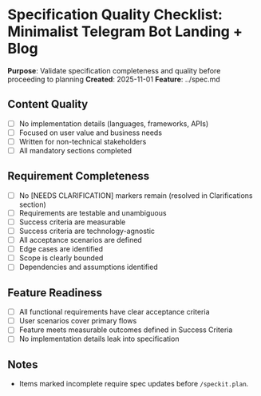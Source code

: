 # Specification Quality Checklist: Minimalist Telegram Bot Landing + Blog

**Purpose**: Validate specification completeness and quality before proceeding to planning
**Created**: 2025-11-01
**Feature**: ../spec.md

## Content Quality

- [ ] No implementation details (languages, frameworks, APIs)
- [ ] Focused on user value and business needs
- [ ] Written for non-technical stakeholders
- [ ] All mandatory sections completed

## Requirement Completeness

- [ ] No [NEEDS CLARIFICATION] markers remain (resolved in Clarifications section)
- [ ] Requirements are testable and unambiguous
- [ ] Success criteria are measurable
- [ ] Success criteria are technology-agnostic
- [ ] All acceptance scenarios are defined
- [ ] Edge cases are identified
- [ ] Scope is clearly bounded
- [ ] Dependencies and assumptions identified

## Feature Readiness

- [ ] All functional requirements have clear acceptance criteria
- [ ] User scenarios cover primary flows
- [ ] Feature meets measurable outcomes defined in Success Criteria
- [ ] No implementation details leak into specification

## Notes

- Items marked incomplete require spec updates before `/speckit.plan`.
